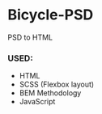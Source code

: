 # Bicycle-PSD
PSD to HTML

### USED:
* HTML
* SCSS (Flexbox layout)
* BEM Methodology
* JavaScript

